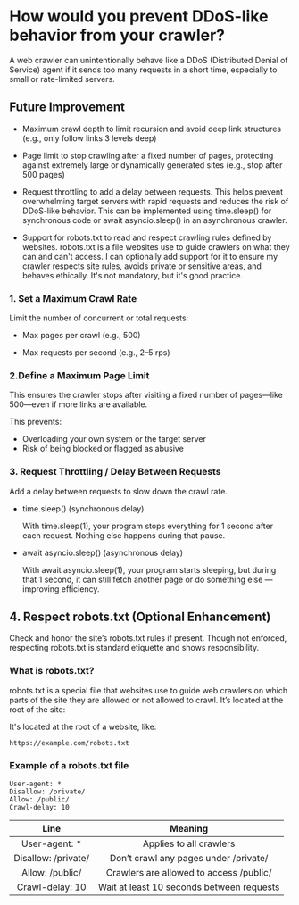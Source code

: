 # How would you prevent DDoS-like behavior from your crawler?

A web crawler can unintentionally behave like a DDoS (Distributed Denial of Service) agent if it sends too many requests in a short time, especially to small or rate-limited servers.

## Future Improvement

* Maximum crawl depth to limit recursion and avoid deep link structures (e.g., only follow links 3 levels deep)

* Page limit to stop crawling after a fixed number of pages, protecting against extremely large or dynamically generated sites (e.g., stop after 500 pages)

* Request throttling to add a delay between requests. This helps prevent overwhelming target servers with rapid requests and reduces the risk of DDoS-like behavior. This can be implemented using time.sleep() for synchronous code or await asyncio.sleep() in an asynchronous crawler.

* Support for robots.txt to read and respect crawling rules defined by websites. robots.txt is a file websites use to guide crawlers on what they can and can't access. I can optionally add support for it to ensure my crawler respects site rules, avoids private or sensitive areas, and behaves ethically. It's not mandatory, but it's good practice.

### 1. Set a Maximum Crawl Rate

Limit the number of concurrent or total requests:

- Max pages per crawl (e.g., 500)
    
- Max requests per second (e.g., 2–5 rps)

### 2.Define a Maximum Page Limit
This ensures the crawler stops after visiting a fixed number of pages—like 500—even if more links are available.

This prevents:
- Overloading your own system or the target server
- Risk of being blocked or flagged as abusive

### 3. Request Throttling / Delay Between Requests
Add a delay between requests to slow down the crawl rate.

- time.sleep() (synchronous delay)

  With time.sleep(1), your program stops everything for 1 second after each request. Nothing else happens during that pause.

- await asyncio.sleep() (asynchronous delay)  

  With await asyncio.sleep(1), your program starts sleeping, but during that 1 second, it can still fetch another page or do something else — improving efficiency.


## 4. Respect robots.txt (Optional Enhancement)
Check and honor the site’s robots.txt rules if present. Though not enforced, respecting robots.txt is standard etiquette and shows responsibility.

### What is robots.txt?

robots.txt is a special file that websites use to guide web crawlers on which parts of the site they are allowed or not allowed to crawl. It’s located at the root of the site:

It's located at the root of a website, like:
```
https://example.com/robots.txt
```

### Example of a robots.txt file
```
User-agent: *
Disallow: /private/
Allow: /public/
Crawl-delay: 10
```

|             Line             |                  Meaning                   | 
|:----------------------------:|:------------------------------------------:|
|        User-agent: *         |          Applies to all crawlers           |
|     Disallow: /private/      |   Don’t crawl any pages under /private/    | 
|     Allow: /public/          |  Crawlers are allowed to access /public/   | 
|       Crawl-delay: 10        | Wait at least 10 seconds between requests  | 
